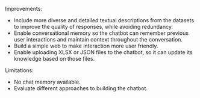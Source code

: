Improvements:
- Include more diverse and detailed textual descriptions from the datasets to improve the quality of responses, while avoiding redundancy.
- Enable conversational memory so the chatbot can remember previous user interactions and maintain context throughout the conversation.
- Build a simple web to make interaction more user friendly.
- Enable uploading XLSX or JSON files to the chatbot, so it can update its knowledge based on those files.

Limitations:
- No chat memory available.
- Evaluate different approaches to building the chatbot.